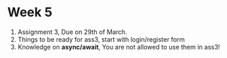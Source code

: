 # Week 5

1. Assignment 3, Due on 29th of March.
2. Things to be ready for ass3, start with login/register form
3. Knowledge on **async/await**, You are not allowed to use them in ass3!